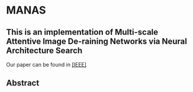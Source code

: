 # MANAS
## This is an implementation of Multi-scale Attentive Image De-raining Networks via Neural Architecture Search  
Our paper can be found in [[IEEE]](https://ieeexplore.ieee.org/document/9894375 "悬停显示")
## Abstract
